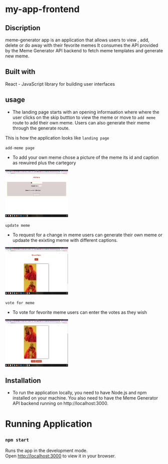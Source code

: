 # my-app-frontend
## Discription

meme-generator app is an application that allows users to view ,  add, delete or do away with their fevorite memes It consumes the API provided by the Meme Generator API backend to fetch meme templates and generate new meme.

## Built with
React - JavaScript library for building user interfaces


## usage

* The landing page starts with an opening informaation where where the user clicks on the skip buttton to view the meme or move to `add meme` route to add their own meme. Users can also generate their meme through the generate route.

This is how the application looks like 
`landing page `



`add-meme page`
* To add your own meme chose a picture of the meme its id and caption as rewuired plus the cartegory

<img src="/src/img/add-meme.png" width="200" height="150"/>

`update meme`
* To request for a change in meme users can generate their own meme or updaate the exixting meme with different captions.

<img src="/src/img/update meme.png" width="200" height="150"/>

`vote for meme`
* To vote for fevorite meme users can enter the votes as they wish
<img src="/src/img/vote for meme.png" width="200" height="150"/>

## Installation

* To run the application locally, you need to have Node.js and npm installed on your machine. You also need to have the Meme Generator API backend running on http://localhost:3000.


# Running Application

### `npm start`

Runs the app in the development mode.\
Open [http://localhost:3000](http://localhost:3000) to view it in your browser.